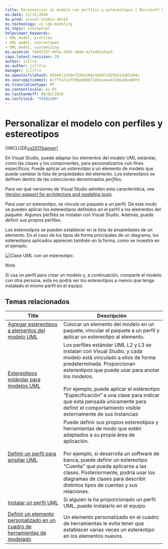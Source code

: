 ```yaml
---
title: Personalizar el modelo con perfiles y estereotipos | Microsoft Docs
ms.date: 11/15/2016
ms.prod: visual-studio-dev14
ms.technology: vs-ide-modeling
ms.topic: conceptual
helpviewer_keywords:
- UML model, profiles
- UML model, stereotypes
- UML model, customizing
ms.assetid: fd607157-0d3a-4583-a84e-427a4b2a5acb
caps.latest.revision: 20
author: jillre
ms.author: jillfra
manager: jillfra
ms.openlocfilehash: b634b11418ef2d4220dc4eb07c825b514ab5494c
ms.sourcegitcommit: 6cfffa72af599a9d667249caaaa411bb28ea69fd
ms.translationtype: MT
ms.contentlocale: es-ES
ms.lasthandoff: 09/02/2020
ms.locfileid: "74301194"
---
```

# <a name="customize-your-model-with-profiles-and-stereotypes"></a>Personalizar el modelo con perfiles y estereotipos
[!INCLUDE[vs2017banner](../includes/vs2017banner.md)]

En Visual Studio, puede adaptar los elementos del modelo UML estándar, como las clases y los componentes, para personalizarlos con fines específicos. Puede aplicar un *estereotipo* a un elemento de modelo que puede cambiar la lista de propiedades del elemento. Los estereotipos se definen dentro de las colecciones denominados *perfiles*.

 Para ver qué versiones de Visual Studio admiten esta característica, vea [Version support for architecture and modeling tools](../modeling/what-s-new-for-design-in-visual-studio.md#VersionSupport).

 Para usar un estereotipo, se vincula un paquete a un perfil. De este modo se pueden aplicar los estereotipos definidos en el perfil a los elementos del paquete. Algunos perfiles se instalan con Visual Studio. Además, puede definir sus propios perfiles.

 Los estereotipos se pueden establecer en la lista de propiedades de un elemento. En el caso de los tipos de forma principales de un diagrama, los estereotipos aplicados aparecen también en la forma, como se muestra en el ejemplo.

 ![Clase UML con un estereotipo.](../modeling/media/uml-class-stereotype.png "UML_class_stereotype")

> [!NOTE]
> Si usa un perfil para crear un modelo y, a continuación, comparte el modelo con otra persona, esta no podrá ver los estereotipos a menos que tenga instalado el mismo perfil en el equipo.

## <a name="related-topics"></a>Temas relacionados

|Title|Descripción|
|-----------|-----------------|
|[Agregar estereotipos a elementos del modelo UML](../modeling/add-stereotypes-to-uml-model-elements.md)|Colocar un elemento del modelo en un paquete, vincular el paquete a un perfil y aplicar un estereotipo al elemento.|
|[Estereotipos estándar para modelos UML](../modeling/standard-stereotypes-for-uml-models.md)|Los perfiles estándar UML L2 y L3 se instalan con Visual Studio, y cada modelo está vinculado a ellos de forma predeterminada. Proporcionan estereotipos que puede usar para anotar los modelos.<br /><br /> Por ejemplo, puede aplicar el estereotipo “Especificación” a una clase para indicar que está pensada únicamente para definir el comportamiento visible externamente de sus instancias|
|[Definir un perfil para ampliar UML](../modeling/define-a-profile-to-extend-uml.md)|Puede definir sus propios estereotipos y herramientas de modo que estén adaptados a su propia área de aplicación.<br /><br /> Por ejemplo, si desarrolla un software de banca, puede definir un estereotipo "Cuenta" que pueda aplicarse a las clases. Posteriormente, podría usar los diagramas de clases para describir distintos tipos de cuentas y sus relaciones.|
|[Instalar un perfil UML](../modeling/install-a-uml-profile.md)|Si alguien le ha proporcionado un perfil UML, puede instalarlo en el equipo.|
|[Definir un elemento personalizado en un cuadro de herramientas de modelado](../modeling/define-a-custom-modeling-toolbox-item.md)|Un elemento personalizado en el cuadro de herramientas le evita tener que establecer varias veces un estereotipo en los elementos nuevos.|
